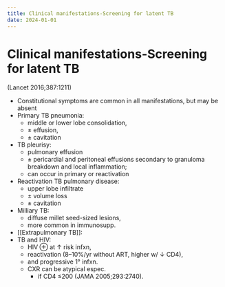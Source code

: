 ```yaml
---
title: Clinical manifestations-Screening for latent TB
date: 2024-01-01
---
```


# Clinical manifestations-Screening for latent TB

(Lancet 2016;387:1211)

- Constitutional symptoms are common in all manifestations, but may be absent
- Primary TB pneumonia:
  - middle or lower lobe consolidation,
  - ± effusion,
  - ± cavitation
- TB pleurisy:
  - pulmonary effusion
  - ± pericardial and peritoneal effusions secondary to granuloma breakdown and local inflammation;
  - can occur in primary or reactivation
- Reactivation TB pulmonary disease:
  - upper lobe infiltrate
  - ± volume loss
  - ± cavitation
- Milliary TB:
  - diffuse millet seed-sized lesions,
  - more common in immunosupp.
- [[Extrapulmonary TB]]:
- TB and HIV:
  - HIV ⊕ at ↑ risk infxn,
  - reactivation (8–10%/yr without ART, higher w/ ↓ CD4),
  - and progressive 1° infxn.
  - CXR can be atypical espec.
    - if CD4 ≤200 (JAMA 2005;293:2740).
